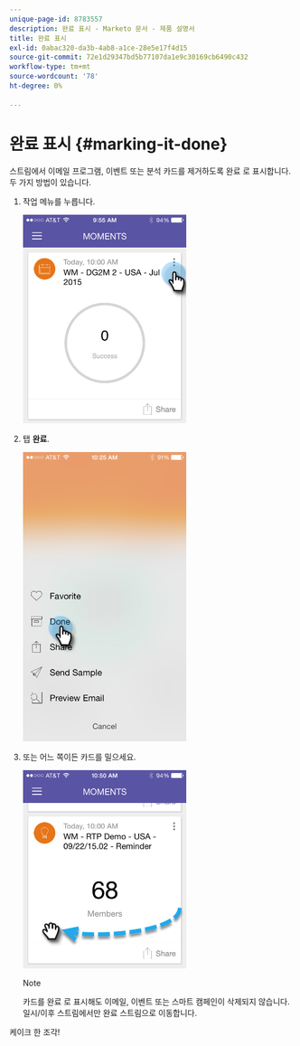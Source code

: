 ```yaml
---
unique-page-id: 8783557
description: 완료 표시 - Marketo 문서 - 제품 설명서
title: 완료 표시
exl-id: 0abac320-da3b-4ab8-a1ce-28e5e17f4d15
source-git-commit: 72e1d29347bd5b77107da1e9c30169cb6490c432
workflow-type: tm+mt
source-wordcount: '78'
ht-degree: 0%

---
```


# 완료 표시 {#marking-it-done}

스트림에서 이메일 프로그램, 이벤트 또는 분석 카드를 제거하도록 완료 로 표시합니다. 두 가지 방법이 있습니다.

1. 작업 메뉴를 누릅니다.

   ![](assets/image2015-7-14-17-3a32-3a35.png)

1. 탭 **완료**.

   ![](assets/image2015-7-14-17-3a36-3a31.png)

1. 또는 어느 쪽이든 카드를 밀으세요.

   ![](assets/image2015-9-25-9-3a46-3a6.png)

   >[!NOTE]
   >
   >카드를 완료 로 표시해도 이메일, 이벤트 또는 스마트 캠페인이 삭제되지 않습니다. 일시/이후 스트림에서만 완료 스트림으로 이동합니다.

케이크 한 조각!
